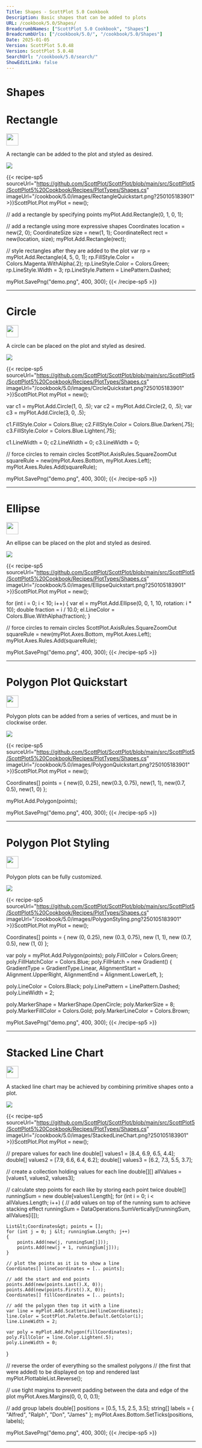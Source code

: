 ```yaml
---
Title: Shapes - ScottPlot 5.0 Cookbook
Description: Basic shapes that can be added to plots
URL: /cookbook/5.0/Shapes/
BreadcrumbNames: ["ScottPlot 5.0 Cookbook", "Shapes"]
BreadcrumbUrls: ["/cookbook/5.0/", "/cookbook/5.0/Shapes"]
Date: 2025-01-05
Version: ScottPlot 5.0.48
Version: ScottPlot 5.0.48
SearchUrl: "/cookbook/5.0/search/"
ShowEditLink: false
---
```


<h1>Shapes</h1>


<div class='d-flex align-items-center mt-5'>
<h1 class='me-2 text-dark my-0 border-0'>Rectangle</h1>
<a href='/cookbook/5.0/Shapes/RectangleQuickstart' target='_blank'>
<img src='/images/icons/new-window.svg' style='height: 2rem;' class='new-window-icon'>
</a>
</div>

A rectangle can be added to the plot and styled as desired.

[![](/cookbook/5.0/images/RectangleQuickstart.png?250105183901)](/cookbook/5.0/images/RectangleQuickstart.png?250105183901)

{{< recipe-sp5 sourceUrl="https://github.com/ScottPlot/ScottPlot/blob/main/src/ScottPlot5/ScottPlot5%20Cookbook/Recipes/PlotTypes/Shapes.cs" imageUrl="/cookbook/5.0/images/RectangleQuickstart.png?250105183901" >}}ScottPlot.Plot myPlot = new();

// add a rectangle by specifying points
myPlot.Add.Rectangle(0, 1, 0, 1);

// add a rectangle using more expressive shapes
Coordinates location = new(2, 0);
CoordinateSize size = new(1, 1);
CoordinateRect rect = new(location, size);
myPlot.Add.Rectangle(rect);

// style rectangles after they are added to the plot
var rp = myPlot.Add.Rectangle(4, 5, 0, 1);
rp.FillStyle.Color = Colors.Magenta.WithAlpha(.2);
rp.LineStyle.Color = Colors.Green;
rp.LineStyle.Width = 3;
rp.LineStyle.Pattern = LinePattern.Dashed;

myPlot.SavePng("demo.png", 400, 300);
{{< /recipe-sp5 >}}

<hr class='my-5 invisible'>



<div class='d-flex align-items-center mt-5'>
<h1 class='me-2 text-dark my-0 border-0'>Circle</h1>
<a href='/cookbook/5.0/Shapes/CircleQuickstart' target='_blank'>
<img src='/images/icons/new-window.svg' style='height: 2rem;' class='new-window-icon'>
</a>
</div>

A circle can be placed on the plot and styled as desired.

[![](/cookbook/5.0/images/CircleQuickstart.png?250105183901)](/cookbook/5.0/images/CircleQuickstart.png?250105183901)

{{< recipe-sp5 sourceUrl="https://github.com/ScottPlot/ScottPlot/blob/main/src/ScottPlot5/ScottPlot5%20Cookbook/Recipes/PlotTypes/Shapes.cs" imageUrl="/cookbook/5.0/images/CircleQuickstart.png?250105183901" >}}ScottPlot.Plot myPlot = new();

var c1 = myPlot.Add.Circle(1, 0, .5);
var c2 = myPlot.Add.Circle(2, 0, .5);
var c3 = myPlot.Add.Circle(3, 0, .5);

c1.FillStyle.Color = Colors.Blue;
c2.FillStyle.Color = Colors.Blue.Darken(.75);
c3.FillStyle.Color = Colors.Blue.Lighten(.75);

c1.LineWidth = 0;
c2.LineWidth = 0;
c3.LineWidth = 0;

// force circles to remain circles
ScottPlot.AxisRules.SquareZoomOut squareRule = new(myPlot.Axes.Bottom, myPlot.Axes.Left);
myPlot.Axes.Rules.Add(squareRule);

myPlot.SavePng("demo.png", 400, 300);
{{< /recipe-sp5 >}}

<hr class='my-5 invisible'>



<div class='d-flex align-items-center mt-5'>
<h1 class='me-2 text-dark my-0 border-0'>Ellipse</h1>
<a href='/cookbook/5.0/Shapes/EllipseQuickstart' target='_blank'>
<img src='/images/icons/new-window.svg' style='height: 2rem;' class='new-window-icon'>
</a>
</div>

An ellipse can be placed on the plot and styled as desired.

[![](/cookbook/5.0/images/EllipseQuickstart.png?250105183901)](/cookbook/5.0/images/EllipseQuickstart.png?250105183901)

{{< recipe-sp5 sourceUrl="https://github.com/ScottPlot/ScottPlot/blob/main/src/ScottPlot5/ScottPlot5%20Cookbook/Recipes/PlotTypes/Shapes.cs" imageUrl="/cookbook/5.0/images/EllipseQuickstart.png?250105183901" >}}ScottPlot.Plot myPlot = new();

for (int i = 0; i &lt; 10; i++)
{
    var el = myPlot.Add.Ellipse(0, 0, 1, 10, rotation: i * 10);
    double fraction = i / 10.0;
    el.LineColor = Colors.Blue.WithAlpha(fraction);
}

// force circles to remain circles
ScottPlot.AxisRules.SquareZoomOut squareRule = new(myPlot.Axes.Bottom, myPlot.Axes.Left);
myPlot.Axes.Rules.Add(squareRule);

myPlot.SavePng("demo.png", 400, 300);
{{< /recipe-sp5 >}}

<hr class='my-5 invisible'>



<div class='d-flex align-items-center mt-5'>
<h1 class='me-2 text-dark my-0 border-0'>Polygon Plot Quickstart</h1>
<a href='/cookbook/5.0/Shapes/PolygonQuickstart' target='_blank'>
<img src='/images/icons/new-window.svg' style='height: 2rem;' class='new-window-icon'>
</a>
</div>

Polygon plots can be added from a series of vertices, and must be in clockwise order.

[![](/cookbook/5.0/images/PolygonQuickstart.png?250105183901)](/cookbook/5.0/images/PolygonQuickstart.png?250105183901)

{{< recipe-sp5 sourceUrl="https://github.com/ScottPlot/ScottPlot/blob/main/src/ScottPlot5/ScottPlot5%20Cookbook/Recipes/PlotTypes/Shapes.cs" imageUrl="/cookbook/5.0/images/PolygonQuickstart.png?250105183901" >}}ScottPlot.Plot myPlot = new();

Coordinates[] points =
{
    new(0,   0.25),
    new(0.3, 0.75),
    new(1,   1),
    new(0.7, 0.5),
    new(1,   0)
};

myPlot.Add.Polygon(points);

myPlot.SavePng("demo.png", 400, 300);
{{< /recipe-sp5 >}}

<hr class='my-5 invisible'>



<div class='d-flex align-items-center mt-5'>
<h1 class='me-2 text-dark my-0 border-0'>Polygon Plot Styling</h1>
<a href='/cookbook/5.0/Shapes/PolygonStyling' target='_blank'>
<img src='/images/icons/new-window.svg' style='height: 2rem;' class='new-window-icon'>
</a>
</div>

Polygon plots can be fully customized.

[![](/cookbook/5.0/images/PolygonStyling.png?250105183901)](/cookbook/5.0/images/PolygonStyling.png?250105183901)

{{< recipe-sp5 sourceUrl="https://github.com/ScottPlot/ScottPlot/blob/main/src/ScottPlot5/ScottPlot5%20Cookbook/Recipes/PlotTypes/Shapes.cs" imageUrl="/cookbook/5.0/images/PolygonStyling.png?250105183901" >}}ScottPlot.Plot myPlot = new();

Coordinates[] points =
{
    new (0, 0.25),
    new (0.3, 0.75),
    new (1, 1),
    new (0.7, 0.5),
    new (1, 0)
};

var poly = myPlot.Add.Polygon(points);
poly.FillColor = Colors.Green;
poly.FillHatchColor = Colors.Blue;
poly.FillHatch = new Gradient()
{
    GradientType = GradientType.Linear,
    AlignmentStart = Alignment.UpperRight,
    AlignmentEnd = Alignment.LowerLeft,
};

poly.LineColor = Colors.Black;
poly.LinePattern = LinePattern.Dashed;
poly.LineWidth = 2;

poly.MarkerShape = MarkerShape.OpenCircle;
poly.MarkerSize = 8;
poly.MarkerFillColor = Colors.Gold;
poly.MarkerLineColor = Colors.Brown;

myPlot.SavePng("demo.png", 400, 300);
{{< /recipe-sp5 >}}

<hr class='my-5 invisible'>



<div class='d-flex align-items-center mt-5'>
<h1 class='me-2 text-dark my-0 border-0'>Stacked Line Chart</h1>
<a href='/cookbook/5.0/Shapes/StackedLineChart' target='_blank'>
<img src='/images/icons/new-window.svg' style='height: 2rem;' class='new-window-icon'>
</a>
</div>

A stacked line chart may be achieved by combining primitive shapes onto a plot.

[![](/cookbook/5.0/images/StackedLineChart.png?250105183901)](/cookbook/5.0/images/StackedLineChart.png?250105183901)

{{< recipe-sp5 sourceUrl="https://github.com/ScottPlot/ScottPlot/blob/main/src/ScottPlot5/ScottPlot5%20Cookbook/Recipes/PlotTypes/Shapes.cs" imageUrl="/cookbook/5.0/images/StackedLineChart.png?250105183901" >}}ScottPlot.Plot myPlot = new();

// prepare values for each line
double[] values1 = [8.4, 6.9, 6.5, 4.4];
double[] values2 = [7.9, 6.6, 6.4, 6.2];
double[] values3 = [6.2, 7.3, 5.5, 3.7];

// create a collection holding values for each line
double[][] allValues = [values1, values2, values3];

// calculate step points for each like by storing each point twice
double[] runningSum = new double[values1.Length];
for (int i = 0; i &lt; allValues.Length; i++)
{
    // add values on top of the running sum to achieve stacking effect
    runningSum = DataOperations.SumVertically([runningSum, allValues[i]]);

    List&lt;Coordinates&gt; points = [];
    for (int j = 0; j &lt; runningSum.Length; j++)
    {
        points.Add(new(j, runningSum[j]));
        points.Add(new(j + 1, runningSum[j]));
    }

    // plot the points as it is to show a line
    Coordinates[] lineCoordinates = [.. points];

    // add the start and end points
    points.Add(new(points.Last().X, 0));
    points.Add(new(points.First().X, 0));
    Coordinates[] fillCoordinates = [.. points];

    // add the polygon then top it with a line
    var line = myPlot.Add.ScatterLine(lineCoordinates);
    line.Color = ScottPlot.Palette.Default.GetColor(i);
    line.LineWidth = 2;

    var poly = myPlot.Add.Polygon(fillCoordinates);
    poly.FillColor = line.Color.Lighten(.5);
    poly.LineWidth = 0;
}

// reverse the order of everything so the smallest polygons
// (the first that were added) to be displayed on top and rendered last
myPlot.PlottableList.Reverse();

// use tight margins to prevent padding between the data and edge of the plot
myPlot.Axes.Margins(0, 0, 0, 0.1);

// add group labels
double[] positions = [0.5, 1.5, 2.5, 3.5];
string[] labels = { "Alfred", "Ralph", "Don", "James" };
myPlot.Axes.Bottom.SetTicks(positions, labels);

myPlot.SavePng("demo.png", 400, 300);
{{< /recipe-sp5 >}}

<hr class='my-5 invisible'>


